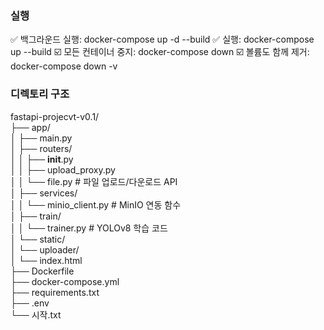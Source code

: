 ### 실행
✅ 백그라운드 실행: docker-compose up -d --build
✅ 실행: docker-compose up --build
☑️ 모든 컨테이너 중지: docker-compose down
☑️ 볼륨도 함께 제거: docker-compose down -v

### 디렉토리 구조
fastapi-projecvt-v0.1/ <br>
├── app/ <br>
│   ├── main.py <br>
│   ├── routers/ <br>
│   │   ├── __init__.py <br>
│   │   ├── upload_proxy.py  <br>
│   │   └── file.py         # 파일 업로드/다운로드 API <br>
│   ├── services/ <br>
│   │   └── minio_client.py # MinIO 연동 함수 <br>
│   ├── train/ <br>
│   │   └── trainer.py      # YOLOv8 학습 코드 <br>
│   └── static/ <br>
│       └── uploader/ <br>
│           └── index.html  <br>
├── Dockerfile <br>
├── docker-compose.yml <br>
├── requirements.txt <br>
├── .env <br>
└── 시작.txt <br>

